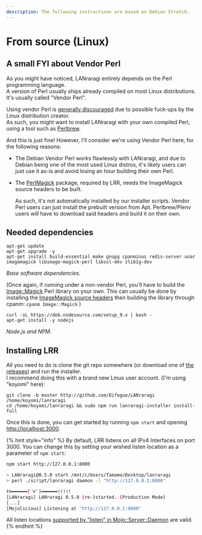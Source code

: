 ```yaml
---
description: The following instructions are based on Debian Stretch.
---
```


# From source \(Linux\)

## A small FYI about Vendor Perl

As you might have noticed, LANraragi entirely depends on the Perl programming language.  
A version of Perl usually ships already compiled on most Linux distributions. It's usually called "Vendor Perl".

Using vendor Perl is [generally discouraged](http://www.modernperlbooks.com/mt/2012/01/avoiding-the-vendor-perl-fad-diet.html) due to possible fuck-ups by the Linux distribution creator.  
As such, you might want to install LANraragi with your own compiled Perl, using a tool such as [Perlbrew](https://perlbrew.pl/).

And this is just fine! However, I'll consider we're using Vendor Perl here, for the following reasons:

* The Debian Vendor Perl works flawlessly with LANraragi, and due to Debian being one of the most used Linux distros, it's likely users can just use it as-is and avoid losing an hour building their own Perl.  
* The [PerlMagick](http://search.cpan.org/~jcristy/PerlMagick-6.89-1/Magick.pm) package, required by LRR, needs the ImageMagick source headers to be built.

  As such, it's not automatically installed by our installer scripts. Vendor Perl users can just install the prebuilt version from Apt. Perlbrew/Plenv users will have to download said headers and build it on their own.

## Needed dependencies

```text
apt-get update
apt-get upgrade -y
apt-get install build-essential make gnupg cpanminus redis-server unar imagemagick libimage-magick-perl libssl-dev zlib1g-dev
```

_Base software dependencies._

\(Once again, if running under a non-vendor Perl, you'll have to build the [Image::Magick](http://search.cpan.org/~jcristy/PerlMagick-6.89-1/Magick.pm) Perl library on your own. This can usually be done by installing the [ImageMagick source headers](https://packages.debian.org/wheezy/armhf/libdevel/libmagickcore-dev) then building the library through cpanm: `cpanm Image::Magick` \)

```text
curl -sL https://deb.nodesource.com/setup_9.x | bash -
apt-get install -y nodejs
```

_Node.js and NPM._

## Installing LRR

All you need to do is clone the git repo somewhere \(or download one of [the releases](https://github.com/Difegue/LANraragi/releases)\) and run the installer.  
I recommend doing this with a brand new Linux user account. \(I'm using "koyomi" here\):

```text
git clone -b master http://github.com/Difegue/LANraragi /home/koyomi/lanraragi
cd /home/koyomi/lanraragi && sudo npm run lanraragi-installer install-full
```

Once this is done, you can get started by running `npm start` and opening [http://localhost:3000](http://localhost:3000).

{% hint style="info" %}
By default, LRR listens on all IPv4 Interfaces on port 3000. You can change this by setting your wished listen location as a parameter of `npm start`:

```bash
npm start http://127.0.0.1:8000

> LANraragi@0.5.0 start /mnt/c/Users/Tamamo/Desktop/lanraragi
> perl ./script/lanraragi daemon -l "http://127.0.0.1:8000"

ｷﾀ━━━━━━(ﾟ∀ﾟ)━━━━━━!!!!!
[LANraragi] LANraragi 0.5.0 (re-)started. (Production Mode)
[...]
[Mojolicious] Listening at "http://127.0.0.1:8000"
```

All listen locations [supported by "listen" in Mojo::Server::Daemon](http://www.mojolicious.org/perldoc/Mojo/Server/Daemon#listen) are valid.
{% endhint %}

